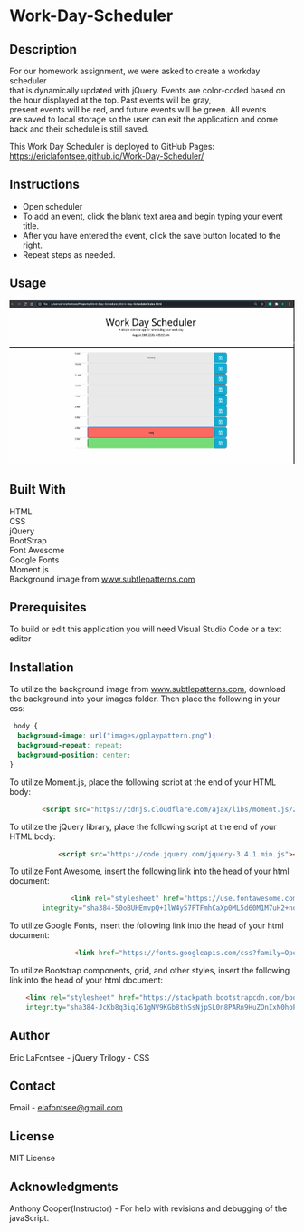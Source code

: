 # Work-Day-Scheduler

## Description
For our homework assignment, we were asked to create a workday scheduler   
that is dynamically updated with jQuery. Events are color-coded based on   
the hour displayed at the top. Past events will be gray,  
present events will be red, and future events will be green. All events  
are saved to local storage so the user can exit the application and come   
back and their schedule is still saved.

This Work Day Scheduler is deployed to GitHub Pages:
https://ericlafontsee.github.io/Work-Day-Scheduler/

## Instructions
* Open scheduler
* To add an event, click the blank text area and begin typing your event title.
* After you have entered the event, click the save button located to the right.
* Repeat steps as needed.


## Usage
![Work-Day-Scheduler Demo](images/WorkDayScheduler.gif)


## Built With
HTML    
CSS    
jQuery  
BootStrap     
Font Awesome  
Google Fonts  
Moment.js  
Background image from www.subtlepatterns.com 

## Prerequisites
To build or edit this application you will need Visual Studio Code or a text editor

## Installation
To utilize the background image from www.subtlepatterns.com, download the background into your images folder. Then place the following in your css:

```css
 body {
  background-image: url("images/gplaypattern.png");
  background-repeat: repeat;
  background-position: center;
}
```

To utilize Moment.js, place the following script at the end of your HTML body:

```html
        <script src="https://cdnjs.cloudflare.com/ajax/libs/moment.js/2.24.0/moment.min.js"></script>

```
To utilize the jQuery library, place the following script at the end of your HTML body:

```html
            <script src="https://code.jquery.com/jquery-3.4.1.min.js"></script>

```
To utilize Font Awesome, insert the following link into the head of your html document:

```html
               <link rel="stylesheet" href="https://use.fontawesome.com/releases/v5.8.1/css/all.css"
        integrity="sha384-50oBUHEmvpQ+1lW4y57PTFmhCaXp0ML5d60M1M7uH2+nqUivzIebhndOJK28anvf" crossorigin="anonymous" />

```
To utilize Google Fonts, insert the following link into the head of your html document:

```html
                <link href="https://fonts.googleapis.com/css?family=Open+Sans&display=swap" rel="stylesheet" />

```

To utilize Bootstrap components, grid, and other styles, insert the following link into the head of your html document:

```html
    <link rel="stylesheet" href="https://stackpath.bootstrapcdn.com/bootstrap/4.5.2/css/bootstrap.min.css"
    integrity="sha384-JcKb8q3iqJ61gNV9KGb8thSsNjpSL0n8PARn9HuZOnIxN0hoP+VmmDGMN5t9UJ0Z" crossorigin="anonymous">
```

## Author
Eric LaFontsee - jQuery
Trilogy - CSS

## Contact
Email - elafontsee@gmail.com

## License
MIT License

## Acknowledgments
Anthony Cooper(Instructor) - For help with revisions and debugging of the javaScript.
